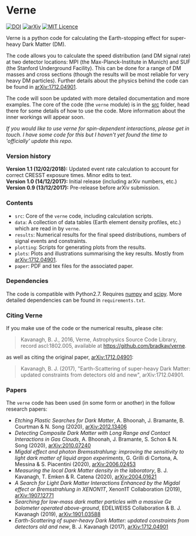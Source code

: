 # Verne

[![DOI](https://zenodo.org/badge/112917758.svg)](https://zenodo.org/badge/latestdoi/112917758) [![arXiv](https://img.shields.io/badge/arXiv-1712.04901-B31B1B.svg)](https://arxiv.org/abs/1712.04901) [![MIT Licence](https://badges.frapsoft.com/os/mit/mit.svg?v=103)](https://opensource.org/licenses/mit-license.php)


Verne is a python code for calculating the Earth-stopping effect for super-heavy Dark Matter (DM). 

The code allows you to calculate the speed distribution (and DM signal rate) at two detector locations: MPI (the Max-Planck-Institute in Munich) and SUF (the Stanford Underground Facility). This can be done for a range of DM masses and cross sections (though the results will be most reliable for very heavy DM particles). Further details about the physics behind the code can be found in [arXiv:1712.04901](https://arxiv.org/abs/1712.04901).

The code will soon be updated with more detailed documentation and more examples. The core of the code (the `verne` module) is in the [src](src) folder, head there for some details of how to use the code. More information about the inner workings will appear soon.

*If you would like to use verne for spin-dependent interactions, please get in touch. I have some code for this but I haven't yet found the time to 'officially' update this repo.*

### Version history

**Version 1.1 (12/02/2018):** Updated event rate calculation to account for correct CRESST exposure times. Minor edits to text.  
**Version 1.0 (14/12/2017):** Initial release (including arXiv numbers, etc.)  
**Version 0.9 (13/12/2017):** Pre-release before arXiv submission.  

### Contents

- `src`: Core of the `verne` code, including calculation scripts.
- `data`: A collection of data tables (Earth element density profiles, etc.) which are read in by `verne`. 
- `results`: Numerical results for the final speed distributions, numbers of signal events and constraints.
- `plotting`: Scripts for generating plots from the results.
- `plots`: Plots and illustrations summarising the key results. Mostly from [arXiv:1712.04901](https://arxiv.org/abs/1712.04901).  
- `paper`: PDF and tex files for the associated paper.

### Dependencies

The code is compatible with Python2.7. Requires [numpy](http://www.numpy.org) and [scipy](https://www.scipy.org). More detailed dependencies can be found in `requirements.txt`.

### Citing Verne

If you make use of the code or the numerical results, please cite:

>Kavanagh, B. J., 2016, Verne, Astrophysics Source Code Library, record ascl:1802.005, available at https://github.com/bradkav/verne.

as well as citing the original paper, [arXiv:1712.04901](https://arxiv.org/abs/1712.04901):

>Kavanagh, B. J. (2017), "Earth-Scattering of super-heavy Dark Matter: updated constraints from detectors old and new", arXiv:1712.04901.

### Papers

The `verne` code has been used (in some form or another) in the follow research papers:

- *Etching Plastic Searches for Dark Matter*, A. Bhoonah, J. Bramante, B. Courtman & N. Song (2020), [arXiv:2012.13406](https://arxiv.org/abs/2012.13406)  
- *Detecting Composite Dark Matter with Long Range and Contact Interactions in Gas Clouds*, A. Bhoonah, J. Bramante, S. Schon & N. Song (2020), [arXiv:2010.07240](https://arxiv.org/abs/2010.07240)  
- *Migdal effect and photon Bremsstrahlung: improving the sensitivity to light dark matter of liquid argon experiments*, G. Grilli di Cortona, A. Messina & S. Piacentini (2020), [arXiv:2006.02453](https://arxiv.org/abs/2006.02453)  
- *Measuring the local Dark Matter density in the laboratory*, B. J. Kavanagh, T. Emken & R. Catena (2020), [arXiv:2004.01621](https://arxiv.org/abs/2004.01621)  
- *A Search for Light Dark Matter Interactions Enhanced by the Migdal effect or Bremsstrahlung in XENON1T*, Xenon1T Collaboration (2019), [arXiv:1907.12771](https://arxiv.org/abs/1907.12771)
- *Searching for low-mass dark matter particles with a massive Ge bolometer operated above-ground*, EDELWEISS Collaboration & B. J. Kavanagh (2019), [arXiv:1901.03588](https://arxiv.org/abs/1901.03588)  
- *Earth-Scattering of super-heavy Dark Matter: updated constraints from detectors old and new*, B. J. Kavanagh (2017), [arXiv:1712.04901](https://arxiv.org/abs/1712.04901)  


